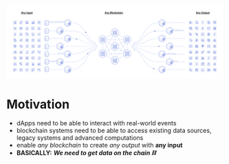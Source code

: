 
<div class="container mx-auto flex flex-column justify-center">
    <img src="/hybrid_smart_contracts.png" class="h-60 mb-4 rounded object-center"/>
</div>


# Motivation

- dApps need to be able to interact with real-world events
- blockchain systems need to be able to access existing data sources, legacy systems and advanced computations
- enable *any blockchain* to create *any output* with **any input**
- **BASICALLY:** ***We need to get data on the chain ⛓***


